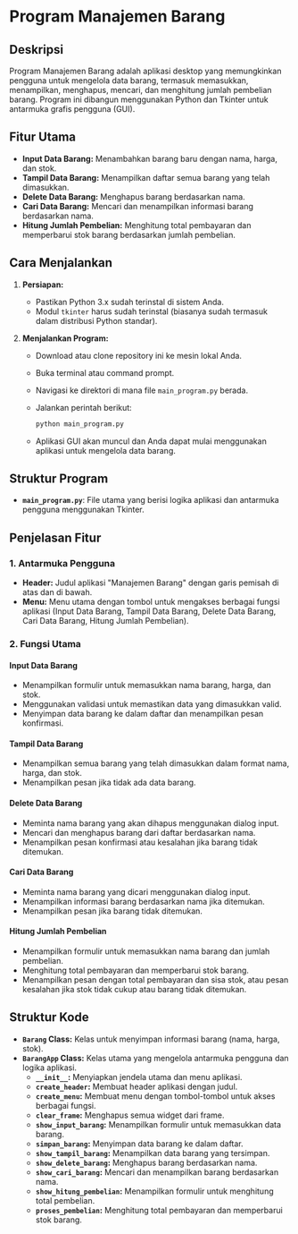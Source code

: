 # Program Manajemen Barang

## Deskripsi

Program Manajemen Barang adalah aplikasi desktop yang memungkinkan pengguna untuk mengelola data barang, termasuk memasukkan, menampilkan, menghapus, mencari, dan menghitung jumlah pembelian barang. Program ini dibangun menggunakan Python dan Tkinter untuk antarmuka grafis pengguna (GUI).

## Fitur Utama

- **Input Data Barang:** Menambahkan barang baru dengan nama, harga, dan stok.
- **Tampil Data Barang:** Menampilkan daftar semua barang yang telah dimasukkan.
- **Delete Data Barang:** Menghapus barang berdasarkan nama.
- **Cari Data Barang:** Mencari dan menampilkan informasi barang berdasarkan nama.
- **Hitung Jumlah Pembelian:** Menghitung total pembayaran dan memperbarui stok barang berdasarkan jumlah pembelian.

## Cara Menjalankan

1. **Persiapan:**
   - Pastikan Python 3.x sudah terinstal di sistem Anda.
   - Modul `tkinter` harus sudah terinstal (biasanya sudah termasuk dalam distribusi Python standar).

2. **Menjalankan Program:**
   - Download atau clone repository ini ke mesin lokal Anda.
   - Buka terminal atau command prompt.
   - Navigasi ke direktori di mana file `main_program.py` berada.
   - Jalankan perintah berikut:

     ```sh
     python main_program.py
     ```

   - Aplikasi GUI akan muncul dan Anda dapat mulai menggunakan aplikasi untuk mengelola data barang.

## Struktur Program

- **`main_program.py`**: File utama yang berisi logika aplikasi dan antarmuka pengguna menggunakan Tkinter.

## Penjelasan Fitur

### 1. **Antarmuka Pengguna**

- **Header:** Judul aplikasi "Manajemen Barang" dengan garis pemisah di atas dan di bawah.
- **Menu:** Menu utama dengan tombol untuk mengakses berbagai fungsi aplikasi (Input Data Barang, Tampil Data Barang, Delete Data Barang, Cari Data Barang, Hitung Jumlah Pembelian).

### 2. **Fungsi Utama**

#### **Input Data Barang**

- Menampilkan formulir untuk memasukkan nama barang, harga, dan stok.
- Menggunakan validasi untuk memastikan data yang dimasukkan valid.
- Menyimpan data barang ke dalam daftar dan menampilkan pesan konfirmasi.

#### **Tampil Data Barang**

- Menampilkan semua barang yang telah dimasukkan dalam format nama, harga, dan stok.
- Menampilkan pesan jika tidak ada data barang.

#### **Delete Data Barang**

- Meminta nama barang yang akan dihapus menggunakan dialog input.
- Mencari dan menghapus barang dari daftar berdasarkan nama.
- Menampilkan pesan konfirmasi atau kesalahan jika barang tidak ditemukan.

#### **Cari Data Barang**

- Meminta nama barang yang dicari menggunakan dialog input.
- Menampilkan informasi barang berdasarkan nama jika ditemukan.
- Menampilkan pesan jika barang tidak ditemukan.

#### **Hitung Jumlah Pembelian**

- Menampilkan formulir untuk memasukkan nama barang dan jumlah pembelian.
- Menghitung total pembayaran dan memperbarui stok barang.
- Menampilkan pesan dengan total pembayaran dan sisa stok, atau pesan kesalahan jika stok tidak cukup atau barang tidak ditemukan.

## Struktur Kode

- **`Barang` Class:** Kelas untuk menyimpan informasi barang (nama, harga, stok).
- **`BarangApp` Class:** Kelas utama yang mengelola antarmuka pengguna dan logika aplikasi.
  - **`__init__`:** Menyiapkan jendela utama dan menu aplikasi.
  - **`create_header`:** Membuat header aplikasi dengan judul.
  - **`create_menu`:** Membuat menu dengan tombol-tombol untuk akses berbagai fungsi.
  - **`clear_frame`:** Menghapus semua widget dari frame.
  - **`show_input_barang`:** Menampilkan formulir untuk memasukkan data barang.
  - **`simpan_barang`:** Menyimpan data barang ke dalam daftar.
  - **`show_tampil_barang`:** Menampilkan data barang yang tersimpan.
  - **`show_delete_barang`:** Menghapus barang berdasarkan nama.
  - **`show_cari_barang`:** Mencari dan menampilkan barang berdasarkan nama.
  - **`show_hitung_pembelian`:** Menampilkan formulir untuk menghitung total pembelian.
  - **`proses_pembelian`:** Menghitung total pembayaran dan memperbarui stok barang.
